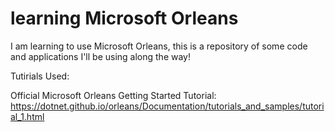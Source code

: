# learning Microsoft Orleans
I am learning to use Microsoft Orleans, this is a repository of some code and applications I'll be using along the way!

Tutirials Used:

Official Microsoft Orleans Getting Started Tutorial: https://dotnet.github.io/orleans/Documentation/tutorials_and_samples/tutorial_1.html
